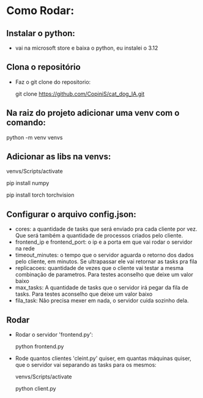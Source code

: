 # Como Rodar:

## Instalar o python:
- vai na microsoft store e baixa o python, eu instalei o 3.12

## Clona o repositório

- Faz o git clone do repositorio:

  git clone https://github.com/CopiniS/cat_dog_IA.git

## Na raiz do projeto adicionar uma venv com o comando:

  python -m venv venvs

## Adicionar as libs na venvs:

  venvs/Scripts/activate

  pip install numpy

  pip install torch torchvision

## Configurar o arquivo config.json:
- cores: a quantidade de tasks que será enviado pra cada cliente por vez. Que será também a quantidade de processos criados pelo cliente.
- frontend_ip e frontend_port: o ip e a porta em que vai rodar o servidor na rede 
- timeout_minutes: o tempo que o servidor aguarda o retorno dos dados pelo cliente, em minutos. Se ultrapassar ele vai retornar as tasks pra fila
- replicacoes: quantidade de vezes que o cliente vai testar a mesma combinação de parametros. Para testes aconselho que deixe um valor baixo
- max_tasks: A quantidade de tasks que o servidor irá pegar da fila de tasks. Para testes aconselho que deixe um valor baixo
- fila_task: Não precisa mexer em nada, o servidor cuida sozinho dela. 

## Rodar

- Rodar o servidor 'frontend.py':

  python frontend.py

- Rode quantos clientes 'cleint.py' quiser, em quantas máquinas quiser, que o servidor vai separando as tasks para os mesmos:

  venvs/Scripts/activate

  python client.py

